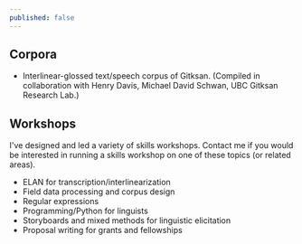```yaml
---
published: false
---
```


## Corpora 
- Interlinear-glossed text/speech corpus of Gitksan. (Compiled in collaboration with Henry Davis, Michael David Schwan, UBC Gitksan Research Lab.)

## Workshops
I've designed and led a variety of skills workshops. Contact me if you would be interested in running a skills workshop on one of these topics (or related areas).

- ELAN for transcription/interlinearization
- Field data processing and corpus design
- Regular expressions
- Programming/Python for linguists
- Storyboards and mixed methods for linguistic elicitation
- Proposal writing for grants and fellowships